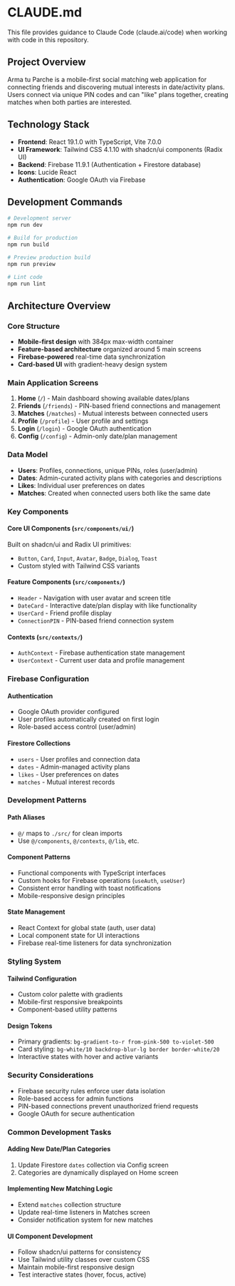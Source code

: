 # CLAUDE.md

This file provides guidance to Claude Code (claude.ai/code) when working with code in this repository.

## Project Overview

Arma tu Parche is a mobile-first social matching web application for connecting friends and discovering mutual interests in date/activity plans. Users connect via unique PIN codes and can "like" plans together, creating matches when both parties are interested.

## Technology Stack

- **Frontend**: React 19.1.0 with TypeScript, Vite 7.0.0
- **UI Framework**: Tailwind CSS 4.1.10 with shadcn/ui components (Radix UI)
- **Backend**: Firebase 11.9.1 (Authentication + Firestore database)
- **Icons**: Lucide React
- **Authentication**: Google OAuth via Firebase

## Development Commands

```bash
# Development server
npm run dev

# Build for production
npm run build

# Preview production build
npm run preview

# Lint code
npm run lint
```

## Architecture Overview

### Core Structure
- **Mobile-first design** with 384px max-width container
- **Feature-based architecture** organized around 5 main screens
- **Firebase-powered** real-time data synchronization
- **Card-based UI** with gradient-heavy design system

### Main Application Screens
1. **Home** (`/`) - Main dashboard showing available dates/plans
2. **Friends** (`/friends`) - PIN-based friend connections and management
3. **Matches** (`/matches`) - Mutual interests between connected users
4. **Profile** (`/profile`) - User profile and settings
5. **Login** (`/login`) - Google OAuth authentication
6. **Config** (`/config`) - Admin-only date/plan management

### Data Model
- **Users**: Profiles, connections, unique PINs, roles (user/admin)
- **Dates**: Admin-curated activity plans with categories and descriptions
- **Likes**: Individual user preferences on dates
- **Matches**: Created when connected users both like the same date

### Key Components

#### Core UI Components (`src/components/ui/`)
Built on shadcn/ui and Radix UI primitives:
- `Button`, `Card`, `Input`, `Avatar`, `Badge`, `Dialog`, `Toast`
- Custom styled with Tailwind CSS variants

#### Feature Components (`src/components/`)
- `Header` - Navigation with user avatar and screen title
- `DateCard` - Interactive date/plan display with like functionality
- `UserCard` - Friend profile display
- `ConnectionPIN` - PIN-based friend connection system

#### Contexts (`src/contexts/`)
- `AuthContext` - Firebase authentication state management
- `UserContext` - Current user data and profile management

### Firebase Configuration

#### Authentication
- Google OAuth provider configured
- User profiles automatically created on first login
- Role-based access control (user/admin)

#### Firestore Collections
- `users` - User profiles and connection data
- `dates` - Admin-managed activity plans
- `likes` - User preferences on dates
- `matches` - Mutual interest records

### Development Patterns

#### Path Aliases
- `@/` maps to `./src/` for clean imports
- Use `@/components`, `@/contexts`, `@/lib`, etc.

#### Component Patterns
- Functional components with TypeScript interfaces
- Custom hooks for Firebase operations (`useAuth`, `useUser`)
- Consistent error handling with toast notifications
- Mobile-responsive design principles

#### State Management
- React Context for global state (auth, user data)
- Local component state for UI interactions
- Firebase real-time listeners for data synchronization

### Styling System

#### Tailwind Configuration
- Custom color palette with gradients
- Mobile-first responsive breakpoints
- Component-based utility patterns

#### Design Tokens
- Primary gradients: `bg-gradient-to-r from-pink-500 to-violet-500`
- Card styling: `bg-white/10 backdrop-blur-lg border border-white/20`
- Interactive states with hover and active variants

### Security Considerations
- Firebase security rules enforce user data isolation
- Role-based access for admin functions
- PIN-based connections prevent unauthorized friend requests
- Google OAuth for secure authentication

### Common Development Tasks

#### Adding New Date/Plan Categories
1. Update Firestore `dates` collection via Config screen
2. Categories are dynamically displayed on Home screen

#### Implementing New Matching Logic
- Extend `matches` collection structure
- Update real-time listeners in Matches screen
- Consider notification system for new matches

#### UI Component Development
- Follow shadcn/ui patterns for consistency
- Use Tailwind utility classes over custom CSS
- Maintain mobile-first responsive design
- Test interactive states (hover, focus, active)